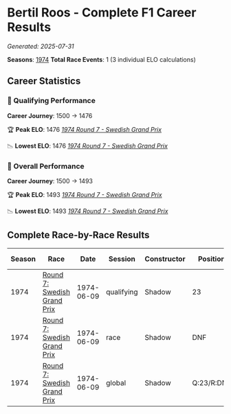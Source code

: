 # Bertil Roos - Complete F1 Career Results

*Generated: 2025-07-31*

**Seasons**: [1974](../seasons/1974-season-report)
**Total Race Events**: 1 (3 individual ELO calculations)

## Career Statistics

### 🏁 Qualifying Performance
**Career Journey**: 1500 → 1476

🏆 **Peak ELO**: 1476
   *[1974 Round 7 - Swedish Grand Prix](../seasons/1974-season-report#round-7-swedish-grand-prix)*

📉 **Lowest ELO**: 1476
   *[1974 Round 7 - Swedish Grand Prix](../seasons/1974-season-report#round-7-swedish-grand-prix)*

### 🌟 Overall Performance
**Career Journey**: 1500 → 1493

🏆 **Peak ELO**: 1493
   *[1974 Round 7 - Swedish Grand Prix](../seasons/1974-season-report#round-7-swedish-grand-prix)*

📉 **Lowest ELO**: 1493
   *[1974 Round 7 - Swedish Grand Prix](../seasons/1974-season-report#round-7-swedish-grand-prix)*


## Complete Race-by-Race Results

| Season | Race | Date | Session | Constructor | Position | Starting ELO | ELO Change | Final ELO | Teammate |
|--------|------|------|---------|-------------|----------|--------------|------------|-----------|----------|
| 1974 | [Round 7: Swedish Grand Prix](../seasons/1974-season-report#round-7-swedish-grand-prix) | 1974-06-09 | qualifying | Shadow | 23 | 1500 | -24 | 1476 | <img src="https://upload.wikimedia.org/wikipedia/commons/c/c3/Flag_of_France.svg" alt="France" width="20" height="auto" style="vertical-align: middle; margin-right: 5px;" onerror="this.outerHTML='🇫🇷'; this.style.marginRight='5px';"/> Jean-Pierre Jarier |
| 1974 | [Round 7: Swedish Grand Prix](../seasons/1974-season-report#round-7-swedish-grand-prix) | 1974-06-09 | race | Shadow | DNF | 1500 | N/A | 1500 | <img src="https://upload.wikimedia.org/wikipedia/commons/c/c3/Flag_of_France.svg" alt="France" width="20" height="auto" style="vertical-align: middle; margin-right: 5px;" onerror="this.outerHTML='🇫🇷'; this.style.marginRight='5px';"/> Jean-Pierre Jarier |
| 1974 | [Round 7: Swedish Grand Prix](../seasons/1974-season-report#round-7-swedish-grand-prix) | 1974-06-09 | global | Shadow | Q:23/R:DNF | 1500 | -7 | 1493 | <img src="https://upload.wikimedia.org/wikipedia/commons/c/c3/Flag_of_France.svg" alt="France" width="20" height="auto" style="vertical-align: middle; margin-right: 5px;" onerror="this.outerHTML='🇫🇷'; this.style.marginRight='5px';"/> Jean-Pierre Jarier |
